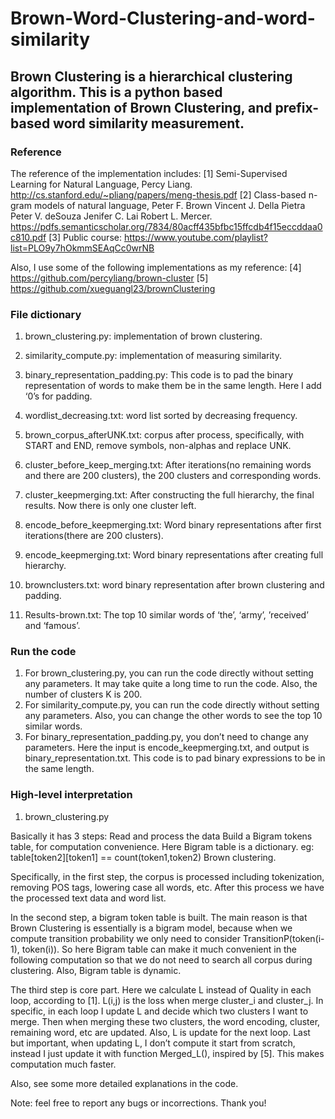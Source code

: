 # Brown-Word-Clustering-and-word-similarity

## Brown Clustering is a hierarchical clustering algorithm. This is a python based implementation of Brown Clustering, and prefix-based word similarity measurement. 

### Reference
The reference of the implementation includes:
[1] Semi-Supervised Learning for Natural Language, Percy Liang. http://cs.stanford.edu/~pliang/papers/meng-thesis.pdf
[2]	Class-based n-gram models of natural language, Peter F. Brown Vincent J. Della Pietra Peter V. deSouza Jenifer C. Lai Robert L. Mercer. 
https://pdfs.semanticscholar.org/7834/80acff435bfbc15ffcdb4f15eccddaa0c810.pdf
[3]	Public course: https://www.youtube.com/playlist?list=PLO9y7hOkmmSEAqCc0wrNB

Also, I use some of the following implementations as my reference:
[4]	https://github.com/percyliang/brown-cluster
[5]	https://github.com/xueguangl23/brownClustering

### File dictionary
1.	brown_clustering.py: implementation of brown clustering. 
2.	similarity_compute.py: implementation of measuring similarity. 
3.	binary_representation_padding.py: This code is to pad the binary representation of words to make them be in the same length. Here I add ‘0’s for padding.

4.	wordlist_decreasing.txt: word list sorted by decreasing frequency.
5.	brown_corpus_afterUNK.txt: corpus after process, specifically, with START and END, remove symbols, non-alphas and replace UNK.
6.	cluster_before_keep_merging.txt: After iterations(no remaining words and there are 200 clusters), the 200 clusters and corresponding words.
7.	cluster_keepmerging.txt: After constructing the full hierarchy, the final results. Now there is only one cluster left.
8.	encode_before_keepmerging.txt: Word binary representations after first iterations(there are 200 clusters).
9.	encode_keepmerging.txt: Word binary representations after creating full hierarchy.
10.	brownclusters.txt: word binary representation after brown clustering and padding.
11.	Results-brown.txt: The top 10 similar words of ‘the’, ‘army’, ’received’ and ‘famous’.

### Run the code
1.	For brown_clustering.py, you can run the code directly without setting any parameters. It may take quite a long time to run the code. Also, the number of clusters K is 200.
2.	For similarity_compute.py, you can run the code directly without setting any parameters. Also, you can change the other words to see the top 10 similar words.
3.	For binary_representation_padding.py, you don’t need to change any parameters. Here the input is encode_keepmerging.txt, and output is binary_representation.txt. This code is to pad binary expressions to be in the same length.

### High-level interpretation
1.	brown_clustering.py

Basically it has 3 steps:
	Read and process the data
	Build a Bigram tokens table, for computation convenience. Here Bigram table is a dictionary. eg: table[token2][token1] == count(token1,token2)
	Brown clustering.

Specifically, in the first step, the corpus is processed including tokenization, removing POS tags, lowering case all words, etc. After this process we have the processed text data and word list.

In the second step, a bigram token table is built. The main reason is that Brown Clustering is essentially is a bigram model, because when we compute transition probability we only need to consider TransitionP(token(i-1), token(i)). So here Bigram table can make it much convenient in the following computation so that we do not need to search all corpus during clustering. Also, Bigram table is dynamic.

The third step is core part. Here we calculate L instead of Quality in each loop, according to [1]. L(i,j) is the loss when merge cluster_i and cluster_j. In specific, in each loop I update L and decide which two clusters I want to merge. Then when merging these two clusters, the word encoding, cluster, remaining word, etc are updated. Also, L is update for the next loop. Last but important, when updating L, I don’t compute it start from scratch, instead I just update it with function Merged_L(), inspired by [5]. This makes computation much faster.

Also, see some more detailed explanations in the code.

Note: feel free to report any bugs or incorrections. Thank you!
